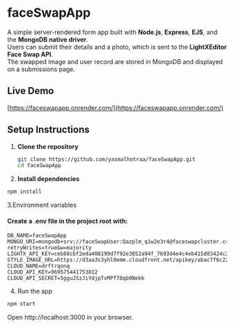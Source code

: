 # faceSwapApp

A simple server-rendered form app built with **Node.js**, **Express**, **EJS**, and the **MongoDB native driver**.  
Users can submit their details and a photo, which is sent to the **LightXEditor Face Swap API**.  
The swapped image and user record are stored in MongoDB and displayed on a submissions page.

## Live Demo
[https://faceswapapp.onrender.com/](https://faceswapapp.onrender.com/)

## Setup Instructions

1. **Clone the repository**
   ```bash
   git clone https://github.com/yasmalhotraa/faceSwapApp.git
   cd faceSwapApp
   
2. **Install dependencies**

```bash
npm install
```

3.Environment variables

#### Create a .env file in the project root with:
```PORT=3000
DB_NAME=faceSwapApp
MONGO_URI=mongodb+srv://faceSwapUser:Qazplm_q1w2e3r4@faceswapcluster.c4nshrh.mongodb.net/faceSwapApp?retryWrites=true&w=majority
LIGHTX_API_KEY=ceb88cbf2eda408199d7f92e3052a94f_7693d4e4c4eb415d83424c222bf73777_andoraitools
STYLE_IMAGE_URL=https://d3aa3s3yhl0emm.cloudfront.net/apikey/abac7f6c22574a00adeffdf6302fd7ba.jpeg
CLOUD_NAME=drftrqonq
CLOUD_API_KEY=969575441753812
CLOUD_API_SECRET=5gguJSzJiYdjpTvMPf70qb0Nekk
```


4. Run the app

```bash
npm start
```
Open http://localhost:3000 in your browser.




